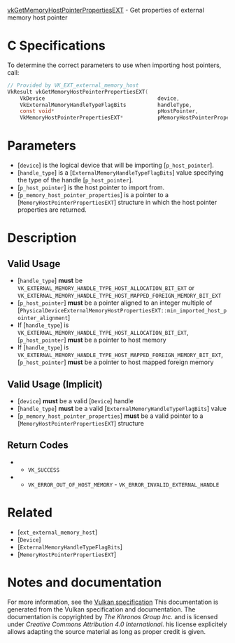 [vkGetMemoryHostPointerPropertiesEXT](https://www.khronos.org/registry/vulkan/specs/1.3-extensions/man/html/vkGetMemoryHostPointerPropertiesEXT.html) - Get properties of external memory host pointer

# C Specifications
To determine the correct parameters to use when importing host pointers,
call:
```c
// Provided by VK_EXT_external_memory_host
VkResult vkGetMemoryHostPointerPropertiesEXT(
    VkDevice                                    device,
    VkExternalMemoryHandleTypeFlagBits          handleType,
    const void*                                 pHostPointer,
    VkMemoryHostPointerPropertiesEXT*           pMemoryHostPointerProperties);
```

# Parameters
- [`device`] is the logical device that will be importing [`p_host_pointer`].
- [`handle_type`] is a [`ExternalMemoryHandleTypeFlagBits`] value specifying the type of the handle [`p_host_pointer`].
- [`p_host_pointer`] is the host pointer to import from.
- [`p_memory_host_pointer_properties`] is a pointer to a [`MemoryHostPointerPropertiesEXT`] structure in which the host pointer properties are returned.

# Description
## Valid Usage
-  [`handle_type`] **must**  be `VK_EXTERNAL_MEMORY_HANDLE_TYPE_HOST_ALLOCATION_BIT_EXT` or `VK_EXTERNAL_MEMORY_HANDLE_TYPE_HOST_MAPPED_FOREIGN_MEMORY_BIT_EXT`
-  [`p_host_pointer`] **must**  be a pointer aligned to an integer multiple of [`PhysicalDeviceExternalMemoryHostPropertiesEXT::min_imported_host_pointer_alignment`]
-    If [`handle_type`] is `VK_EXTERNAL_MEMORY_HANDLE_TYPE_HOST_ALLOCATION_BIT_EXT`, [`p_host_pointer`] **must**  be a pointer to host memory
-    If [`handle_type`] is `VK_EXTERNAL_MEMORY_HANDLE_TYPE_HOST_MAPPED_FOREIGN_MEMORY_BIT_EXT`, [`p_host_pointer`] **must**  be a pointer to host mapped foreign memory

## Valid Usage (Implicit)
-  [`device`] **must**  be a valid [`Device`] handle
-  [`handle_type`] **must**  be a valid [`ExternalMemoryHandleTypeFlagBits`] value
-  [`p_memory_host_pointer_properties`] **must**  be a valid pointer to a [`MemoryHostPointerPropertiesEXT`] structure

## Return Codes
*   - `VK_SUCCESS` 
*   - `VK_ERROR_OUT_OF_HOST_MEMORY`  - `VK_ERROR_INVALID_EXTERNAL_HANDLE`

# Related
- [`ext_external_memory_host`]
- [`Device`]
- [`ExternalMemoryHandleTypeFlagBits`]
- [`MemoryHostPointerPropertiesEXT`]

# Notes and documentation
For more information, see the [Vulkan specification](https://www.khronos.org/registry/vulkan/specs/1.3-extensions/html/vkspec.html)
This documentation is generated from the Vulkan specification and documentation.
The documentation is copyrighted by *The Khronos Group Inc.* and is licensed under *Creative Commons Attribution 4.0 International*.
his license explicitely allows adapting the source material as long as proper credit is given.
        